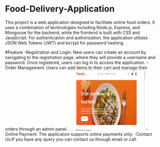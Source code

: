 # Food-Delivery-Application

This project is a web application designed to facilitate online food orders. It uses a combination of technologies including Node.js, Express, and Mongoose for the backend, while the frontend is built with CSS and JavaScript.
For authentication and authorization, the application utilizes JSON Web Tokens (JWT) and bcrypt for password hashing.

#Feature
-Registration and Login: New users can create an account by navigating to the registration page, where they will provide a username and password. Once registered, users can log in to access the application.
-Order Management: Users can add items to their cart and manage their orders through an admin panel.
<img src="Images%20of%20Food%20Delivery/front_page.png" alt="Image 1" width="50%" height="200" style="display;">
-Online Payment: The application supports online payments only.
-Contact Us:If you have any query you can contact us through email or call.


